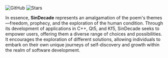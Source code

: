 ![GitHub](https://img.shields.io/github/license/sin-decade/.github)
![Stars](https://img.shields.io/github/stars/sin-decade)

In essence, **SinDecade** represents an amalgamation of the poem's
themes—freedom, prophecy, and the exploration of the human condition. Through
its development of applications in C++, Qt5, and Kf5, SinDecade seeks to empower
users, offering them a diverse range of choices and possibilities. It encourages
the exploration of different solutions, allowing individuals to embark on their
own unique journeys of self-discovery and growth within the realm of software
development.